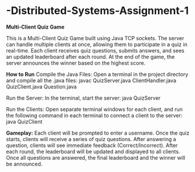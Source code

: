 # -Distributed-Systems-Assignment-1


**Multi-Client Quiz Game**

This is a Multi-Client Quiz Game built using Java TCP sockets. The server can handle multiple clients at once, allowing them to participate in a quiz in real-time. Each client receives quiz questions, submits answers, and sees an updated leaderboard after each round. At the end of the game, the server announces the winner based on the highest score.

**How to Run**
Compile the Java Files: Open a terminal in the project directory and compile all the .java files:
javac QuizServer.java ClientHandler.java QuizClient.java Question.java

Run the Server: In the terminal, start the server:
java QuizServer

Run the Clients: Open separate terminal windows for each client, and run the following command in each terminal to connect a client to the server:
java QuizClient

**Gameplay:**
Each client will be prompted to enter a username.
Once the quiz starts, clients will receive a series of quiz questions.
After answering a question, clients will see immediate feedback (Correct/Incorrect).
After each round, the leaderboard will be updated and displayed to all clients.
Once all questions are answered, the final leaderboard and the winner will be announced.
